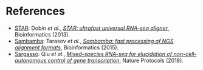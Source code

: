 References
==========

* [STAR](https://github.com/alexdobin/STAR): Dobin _et al._, [_STAR: ultrafast universal RNA-seq aligner_](http://bioinformatics.oxfordjournals.org/content/29/1/15.full), Bioinformatics (2013).
* [Sambamba](http://lomereiter.github.io/sambamba/): Tarasov _et al._, [_Sambamba: fast processing of NGS alignment formats_](http://bioinformatics.oxfordjournals.org/content/31/12/2032), Bioinformatics (2015).
* [Sargasso](https://github.com/statbio/Sargasso): Qiu _et al._, [_Mixed-species RNA-seq for elucidation of non-cell-autonomous control of gene transcription_](https://www.nature.com/articles/s41596-018-0029-2), Nature Protocols (2018).
